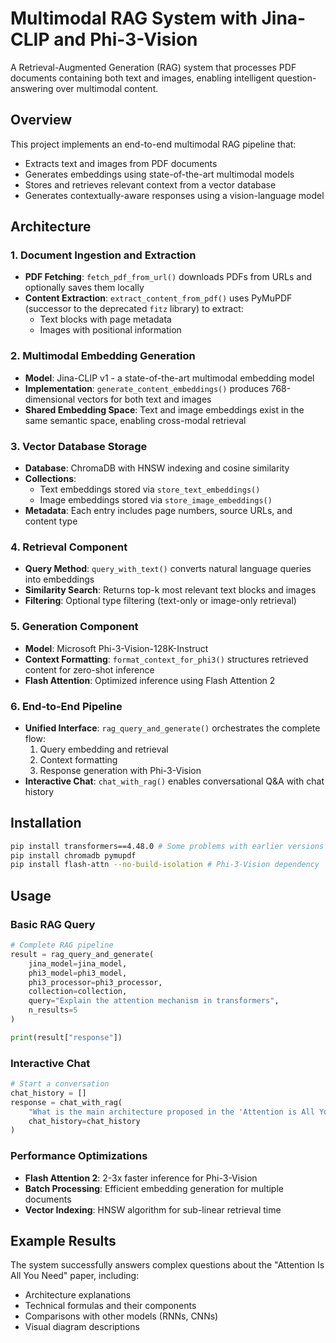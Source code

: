 # Multimodal RAG System with Jina-CLIP and Phi-3-Vision

A Retrieval-Augmented Generation (RAG) system that processes PDF documents containing both text and images, enabling intelligent question-answering over multimodal content.

## Overview

This project implements an end-to-end multimodal RAG pipeline that:
- Extracts text and images from PDF documents
- Generates embeddings using state-of-the-art multimodal models
- Stores and retrieves relevant context from a vector database
- Generates contextually-aware responses using a vision-language model

## Architecture

### 1. Document Ingestion and Extraction
- **PDF Fetching**: `fetch_pdf_from_url()` downloads PDFs from URLs and optionally saves them locally
- **Content Extraction**: `extract_content_from_pdf()` uses PyMuPDF (successor to the deprecated `fitz` library) to extract:
  - Text blocks with page metadata
  - Images with positional information
  
### 2. Multimodal Embedding Generation
- **Model**: Jina-CLIP v1 - a state-of-the-art multimodal embedding model
- **Implementation**: `generate_content_embeddings()` produces 768-dimensional vectors for both text and images
- **Shared Embedding Space**: Text and image embeddings exist in the same semantic space, enabling cross-modal retrieval

### 3. Vector Database Storage
- **Database**: ChromaDB with HNSW indexing and cosine similarity
- **Collections**:
  - Text embeddings stored via `store_text_embeddings()`
  - Image embeddings stored via `store_image_embeddings()`
- **Metadata**: Each entry includes page numbers, source URLs, and content type

### 4. Retrieval Component
- **Query Method**: `query_with_text()` converts natural language queries into embeddings
- **Similarity Search**: Returns top-k most relevant text blocks and images
- **Filtering**: Optional type filtering (text-only or image-only retrieval)

### 5. Generation Component
- **Model**: Microsoft Phi-3-Vision-128K-Instruct
- **Context Formatting**: `format_context_for_phi3()` structures retrieved content for zero-shot inference
- **Flash Attention**: Optimized inference using Flash Attention 2

### 6. End-to-End Pipeline
- **Unified Interface**: `rag_query_and_generate()` orchestrates the complete flow:
  1. Query embedding and retrieval
  2. Context formatting
  3. Response generation with Phi-3-Vision
- **Interactive Chat**: `chat_with_rag()` enables conversational Q&A with chat history

## Installation
```bash
pip install transformers==4.48.0 # Some problems with earlier versions of Phi-3-Vision model https://stackoverflow.com/questions/79769295/attributeerror-dynamiccache-object-has-no-attribute-seen-tokens
pip install chromadb pymupdf
pip install flash-attn --no-build-isolation # Phi-3-Vision dependency
```

## Usage

### Basic RAG Query
```python
# Complete RAG pipeline
result = rag_query_and_generate(
    jina_model=jina_model,
    phi3_model=phi3_model,
    phi3_processor=phi3_processor,
    collection=collection,
    query="Explain the attention mechanism in transformers",
    n_results=5
)

print(result["response"])
```

### Interactive Chat
```python
# Start a conversation
chat_history = []
response = chat_with_rag(
    "What is the main architecture proposed in the 'Attention is All You Need' paper?",
    chat_history=chat_history
)
```

### Performance Optimizations

- **Flash Attention 2**: 2-3x faster inference for Phi-3-Vision
- **Batch Processing**: Efficient embedding generation for multiple documents
- **Vector Indexing**: HNSW algorithm for sub-linear retrieval time

## Example Results

The system successfully answers complex questions about the "Attention Is All You Need" paper, including:
- Architecture explanations
- Technical formulas and their components
- Comparisons with other models (RNNs, CNNs)
- Visual diagram descriptions
